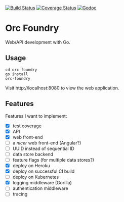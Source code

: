 [![Build Status](https://travis-ci.org/alimac/orc-foundry.svg?branch=master)](https://travis-ci.org/alimac/orc-foundry)
[![Coverage Status](https://coveralls.io/repos/github/alimac/orc-foundry/badge.svg?branch=master)](https://coveralls.io/github/alimac/orc-foundry?branch=master)
[![Godoc](http://img.shields.io/badge/go-documentation-blue.svg)](https://godoc.org/github.com/alimac/orc-foundry)

# Orc Foundry

Web/API development with Go.

## Usage

```
cd orc-foundry
go install
orc-foundry
```

Visit http://localhost:8080 to view the web application.

## Features

Features I want to implement:

- [x] test coverage
- [x] API
- [x] web front-end
- [ ] a _nicer_ web front-end (Angular?)
- [ ] UUID instead of sequential ID
- [ ] data store backend
- [ ] feature flags (for multiple data stores?)
- [x] deploy on Heroku
- [x] deploy on successful CI build
- [ ] deploy on Kubernetes
- [x] logging middleware (Gorilla)
- [ ] authentication middleware
- [ ] tracing
